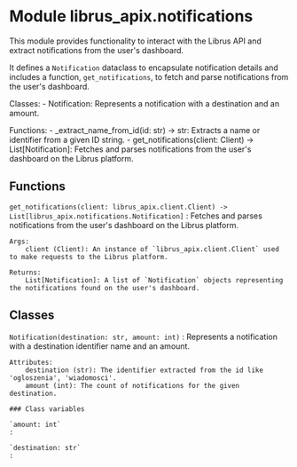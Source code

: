 Module librus_apix.notifications
================================
This module provides functionality to interact with the Librus API and extract notifications from the user's dashboard.

It defines a `Notification` dataclass to encapsulate notification details and includes a function, `get_notifications`,
to fetch and parse notifications from the user's dashboard.

Classes:
    - Notification: Represents a notification with a destination and an amount.

Functions:
    - _extract_name_from_id(id: str) -> str: Extracts a name or identifier from a given ID string.
    - get_notifications(client: Client) -> List[Notification]: Fetches and parses notifications from the user's dashboard on the Librus platform.

Functions
---------

    
`get_notifications(client: librus_apix.client.Client) ‑> List[librus_apix.notifications.Notification]`
:   Fetches and parses notifications from the user's dashboard on the Librus platform.
    
    Args:
        client (Client): An instance of `librus_apix.client.Client` used to make requests to the Librus platform.
    
    Returns:
        List[Notification]: A list of `Notification` objects representing the notifications found on the user's dashboard.

Classes
-------

`Notification(destination: str, amount: int)`
:   Represents a notification with a destination identifier name and an amount.
    
    Attributes:
        destination (str): The identifier extracted from the id like 'ogloszenia', 'wiadomosci'.
        amount (int): The count of notifications for the given destination.

    ### Class variables

    `amount: int`
    :

    `destination: str`
    :